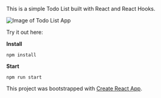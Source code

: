 This is a simple Todo List built with React and React Hooks.

![Image of Todo List App](/img/screenshot.png)

Try it out here:

**Install**

```
npm install
```

**Start**

```
npm run start
```

This project was bootstrapped with [Create React App](https://github.com/facebook/create-react-app).
